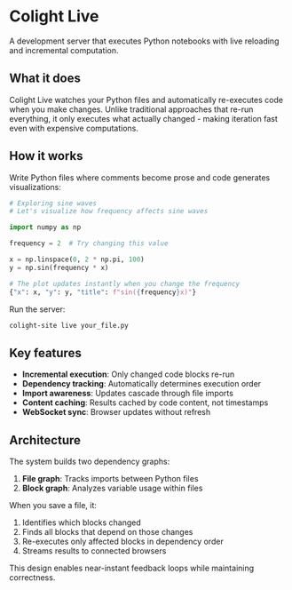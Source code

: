 # Colight Live

A development server that executes Python notebooks with live reloading and incremental computation.

## What it does

Colight Live watches your Python files and automatically re-executes code when you make changes. Unlike traditional approaches that re-run everything, it only executes what actually changed - making iteration fast even with expensive computations.

## How it works

Write Python files where comments become prose and code generates visualizations:

```python
# Exploring sine waves
# Let's visualize how frequency affects sine waves

import numpy as np

frequency = 2  # Try changing this value

x = np.linspace(0, 2 * np.pi, 100)
y = np.sin(frequency * x)

# The plot updates instantly when you change the frequency
{"x": x, "y": y, "title": f"sin({frequency}x)"}
```

Run the server:

```bash
colight-site live your_file.py
```

## Key features

- **Incremental execution**: Only changed code blocks re-run
- **Dependency tracking**: Automatically determines execution order
- **Import awareness**: Updates cascade through file imports
- **Content caching**: Results cached by code content, not timestamps
- **WebSocket sync**: Browser updates without refresh

## Architecture

The system builds two dependency graphs:

1. **File graph**: Tracks imports between Python files
2. **Block graph**: Analyzes variable usage within files

When you save a file, it:

1. Identifies which blocks changed
2. Finds all blocks that depend on those changes
3. Re-executes only affected blocks in dependency order
4. Streams results to connected browsers

This design enables near-instant feedback loops while maintaining correctness.
